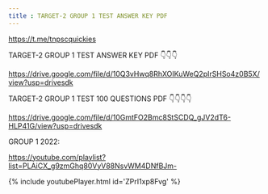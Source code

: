 ```yaml
---
title : TARGET-2 GROUP 1 TEST ANSWER KEY PDF
---
```


https://t.me/tnpscquickies

TARGET-2 GROUP 1 TEST ANSWER KEY PDF 👇👇👇

https://drive.google.com/file/d/10Q3vHwq8RhXOIKuWeQ2pIrSHSo4z0B5X/view?usp=drivesdk

TARGET-2 GROUP 1 TEST 100 QUESTIONS PDF 👇👇👇👇

https://drive.google.com/file/d/10GmtFO2Bmc8StSCDQ_gJV2dT6-HLP41G/view?usp=drivesdk


GROUP 1 2022:

https://youtube.com/playlist?list=PLAiCX_g9zmGhq80VyV88NsvWM4DNfBJm-



{% include youtubePlayer.html id='ZPrI1xp8Fvg' %}
